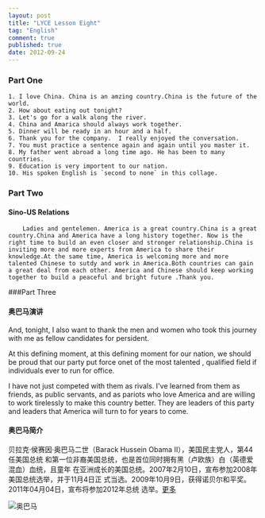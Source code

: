 ```yaml
---
layout: post
title: "LYCE Lesson Eight"
tag: "English"
comment: true
published: true
date: 2012-09-24
---
```

### Part One 
    1. I love China. China is an amzing country.China is the future of the world.
    2. How about eating out tonight?
    3. Let's go for a walk along the river.
    4. China and Amarica should always work together.
    5. Dinner will be ready in an hour and a half.
    6. Thank you for the company.  I really enjoyed the conversation.
    7. You must practice a sentence again and again until you master it.
    8. My father went abroad a long time ago. He has been to many countries.
    9. Education is very importent to our nation.
    10. His spoken English is `second to none` in this collage.
    
### Part Two 
#### Sino-US Relations

```
    Ladies and gentelemen. America is a great country.China is a great country.China and America have a long history together. Now is the right time to build an even closer and stronger relationship.China is inviting more and more experts from America to share their knowledge.At the same time, America is welcoming more and more talented Chinese to sutdy and work in America.Both countries can gain a great deal from each other. America and Chinese should keep working together to build a peaceful and bright future .Thank you.
```

###Part Three
#### 奥巴马演讲
 And, tonight, I also want to thank the men and women who took this journey with me as fellow candidates for persident.
 
 At this defining moment, at this defining moment for our nation, we should be proud that our party put force onet of the most talented , qualified field if individuals ever to run for office.
 
 I have not just competed with them as rivals. I've learned from them as friends, as public servants, and as pariots who love America and are willing to work tirelessly to make this country better. They are leaders of this party and leaders that America will turn to for years to come.

#### 奥巴马简介
  贝拉克·侯赛因·奥巴马二世（Barack Hussein Obama II），美国民主党人，第44任美国总统
  和第一位非裔美国总统，也是首位同时拥有黑（卢欧族）白（英德爱混血）血统，且童年
  在亚洲成长的美国总统。2007年2月10日，宣布参加2008年美国总统选举，并于11月4日正
  式当选。2009年10月9日，获得诺贝尔和平奖。2011年04月04日，宣布将参加2012年总统
  选举。[更多](http://baike.baidu.com/view/1353297.htm '奥巴马')


![奥巴马](http://news.baidu.com/z/resource/r/image/2011-10-26/d92281f53ab57d1f3355bb59724fcc10.jpg)


